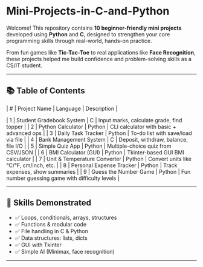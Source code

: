 # Mini-Projects-in-C-and-Python


Welcome! This repository contains **10 beginner-friendly mini projects** developed using **Python** and **C**, designed to strengthen your core programming skills through real-world, hands-on practice.

From fun games like **Tic-Tac-Toe** to real applications like **Face Recognition**, these projects helped me build confidence and problem-solving skills as a CS/IT student.

---

## 📚 Table of Contents

| #   | Project Name                   | Language | Description                                      |

| 1   | Student Gradebook System       | C        | Input marks, calculate grade, find topper       |
| 2   | Python Calculator              | Python   | CLI calculator with basic + advanced ops        |
| 3   | Daily Task Tracker             | Python   | To-do list with save/load via file              |
| 4   | Bank Management System         | C        | Deposit, withdraw, balance, file I/O            |
| 5   | Simple Quiz App                | Python   | Multiple-choice quiz from CSV/JSON              |
| 6   | BMI Calculator (GUI)           | Python   | Tkinter-based GUI BMI calculator                |
| 7   | Unit & Temperature Converter   | Python   | Convert units like °C/°F, cm/inch, etc.         |
| 8   | Personal Expense Tracker       | Python   | Track expenses, show summaries                  |
| 9  | Guess the Number Game          | Python   | Fun number guessing game with difficulty levels |

---

## 🧠 Skills Demonstrated

- ✅ Loops, conditionals, arrays, structures
- ✅ Functions & modular code
- ✅ File handling in C & Python
- ✅ Data structures: lists, dicts
- ✅ GUI with Tkinter
- ✅ Simple AI (Minimax, face recognition)

---




